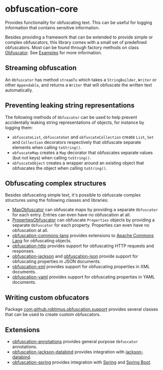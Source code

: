 # obfuscation-core

Provides functionality for obfuscating text. This can be useful for logging information that contains sensitive information.

Besides providing a framework that can be extended to provide simple or complex obfuscators, this library comes with a small set of predefined obfuscators.
Most can be found through factory methods on class [Obfuscator](https://robtimus.github.io/obfuscation-core/apidocs/com/github/robtimus/obfuscation/Obfuscator.html).
See [Examples](https://robtimus.github.io/obfuscation-core/examples.html) for more information.

## Streaming obfuscation

An `Obfuscator` has method `streamTo` which takes a `StringBuilder`, `Writer` or other `Appendable`, and returns a `Writer` that will obfuscate the written text automatically.

## Preventing leaking string representations

The following methods of `Obfuscator` can be used to help prevent accidentally leaking string representations of objects, for instance by logging them:

* `obfuscateList`, `obfuscateSet` and `obfuscateCollection` create `List`, `Set` and `Collection` decorators respectively that obfuscate separate elements when calling `toString()`.
* `obfuscateMap` creates a `Map` decorator that obfuscates separate values (but not keys) when calling `toString()`.
* `obfuscateObject` creates a wrapper around an existing object that obfuscates the object when calling `toString()`.

## Obfuscating complex structures

Besides obfuscating simple text, it's possible to obfuscate complex structures using the following classes and libraries:

* [MapObfuscator](https://robtimus.github.io/obfuscation-core/apidocs/com/github/robtimus/obfuscation/MapObfuscator.html) can obfuscate maps by providing a separate `Obfuscator` for each entry. Entries can even have no obfuscation at all.
* [PropertiesObfuscator](https://robtimus.github.io/obfuscation-core/apidocs/com/github/robtimus/obfuscation/PropertiesObfuscator.html) can obfuscate `Properties` objects by providing a separate `Obfuscator` for each property. Properties can even have no obfuscation at all.
* [obfuscation-commons-lang](https://robtimus.github.io/obfuscation-commons-lang/) provides extensions to [Apache Commons Lang](https://commons.apache.org/proper/commons-lang/) for obfuscating objects.
* [obfuscation-http](https://robtimus.github.io/obfuscation-http/) provides support for obfuscating HTTP requests and responses.
* [obfuscation-jackson](https://robtimus.github.io/obfuscation-jackson/) and [obfuscation-json](https://robtimus.github.io/obfuscation-json/) provide support for obfuscating properties in JSON documents.
* [obfuscation-xml](https://robtimus.github.io/obfuscation-xml/) provides support for obfuscating properties in XML documents.
* [obfuscation-yaml](https://robtimus.github.io/obfuscation-yaml/) provides support for obfuscating properties in YAML documents.

## Writing custom obfucators

Package [com.github.robtimus.obfuscation.support](https://robtimus.github.io/obfuscation-core/apidocs/com/github/robtimus/obfuscation/support/package-summary.html) provides several classes that can be used to create custom obfuscators.

## Extensions

* [obfuscation-annotations](https://robtimus.github.io/obfuscation-annotations/) provides general purpose `Obfuscator` annotations.
* [obfuscation-jackson-databind](https://robtimus.github.io/obfuscation-jackson-databind/) provides integration with [jackson-databind](https://github.com/FasterXML/jackson-databind).
* [obfuscation-spring](https://robtimus.github.io/obfuscation-spring/) provides integration with [Spring](https://spring.io/) and [Spring Boot](https://spring.io/projects/spring-boot).
